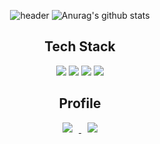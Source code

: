 <div align=center>
    
![header](https://capsule-render.vercel.app/api?type=waving&color=timeGradient&text=%20LeeMinJae%20%20&height=200&fontSize=120&fontColor=ffffff) 
![Anurag's github stats](https://github-readme-stats.vercel.app/api?username=LeeMinJae-dev&show_icons=true&theme=vue ) 




## <div align=center> Tech Stack

<p align="center">
    <img src="https://img.shields.io/badge/Java-007396?style=flat-square&logo=Java&logoColor=white"/>
    <img src="https://img.shields.io/badge/Python-3766AB?style=flat-square&logo=Python&logoColor=white"/>
    <img src="https://img.shields.io/badge/C-A8B9CC?style=flat-square&logo=C&logoColor=white"/>
    <img src="https://img.shields.io/badge/Git-F05032?style=flat-square&logo=Git&logoColor=white"/>

## <div align=center> Profile

<p align="center">   
    <a href="https://learnote-dev.com/"> <img src="http://img.shields.io/badge/-Tech%20Blog-black?style=flat&logo=github&link=https://learnote-dev.com/" style="height : auto; margin-left : 10px; margin-right : 10px;"/> </a> <a href="https://instagram.com/mj_lee_97/"> <img src="http://img.shields.io/badge/-Instagram-purple?style=flat&logo=Instagram&link=https://instagram.com/mj_lee_97/" style="height : auto; margin-left : 10px; margin-right : 10px;"/>

</div>

<!---
LeeMinJae-dev/LeeMinJae-dev is a ✨ special ✨ repository because its `README.md` (this file) appears on your GitHub profile.
You can click the Preview link to take a look at your changes.
--->
